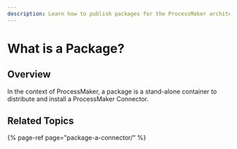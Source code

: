```yaml
---
description: Learn how to publish packages for the ProcessMaker architecture.
---
```


# What is a Package?

## Overview

In the context of ProcessMaker, a package is a stand-alone container to distribute and install a ProcessMaker Connector.

## Related Topics

{% page-ref page="package-a-connector/" %}

